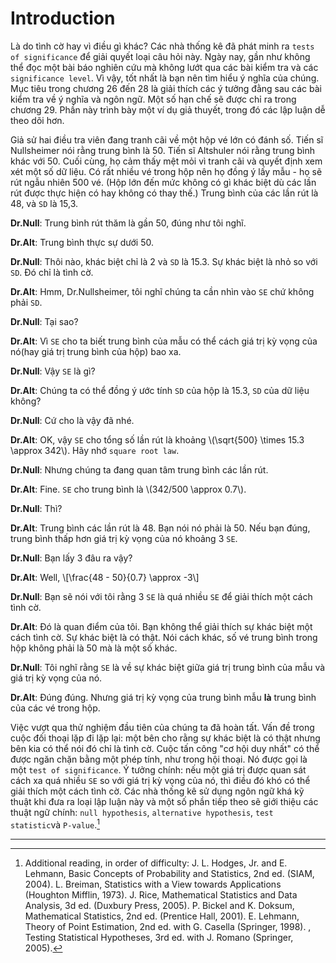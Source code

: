 # Introduction

Là do tình cờ hay vì điều gì khác? Các nhà thống kê đã phát minh ra `tests of significance` để giải quyết loại câu hỏi này. Ngày nay, gần như không thể đọc một bài báo nghiên cứu mà không lướt qua các bài kiểm tra và các `significance level`. Vì vậy, tốt nhất là bạn nên tìm hiểu ý nghĩa của chúng. Mục tiêu trong chương 26 đến 28 là giải thích các ý tưởng đằng sau các bài kiểm tra về ý nghĩa và ngôn ngữ. Một số hạn chế sẽ được chỉ ra trong chương 29. Phần này trình bày một ví dụ giả thuyết, trong đó các lập luận dễ theo dõi hơn.

Giả sử hai điều tra viên đang tranh cãi về một hộp vé lớn có đánh số. Tiến sĩ Nullsheimer nói rằng trung bình là 50. Tiến sĩ Altshuler nói rằng trung bình khác với 50. Cuối cùng, họ cảm thấy mệt mỏi vì tranh cãi và quyết định xem xét một số dữ liệu. Có rất nhiều vé trong hộp nên họ đồng ý lấy mẫu - họ sẽ rút ngẫu nhiên 500 vé. (Hộp lớn đến mức không có gì khác biệt dù các lần rút được thực hiện có hay không có thay thế.) Trung bình của các lần rút là 48, và `SD` là 15,3.

**Dr.Null**: Trung bình rút thăm là gần 50, đúng như tôi nghĩ.

**Dr.Alt**: Trung bình thực sự dưới 50.

**Dr.Null**: Thôi nào, khác biệt chỉ là 2 và `SD` là 15.3. Sự khác biệt là nhỏ so với `SD`. Đó chỉ là tình cờ.

**Dr.Alt**: Hmm, Dr.Nullsheimer, tôi nghĩ chúng ta cần nhìn vào `SE` chứ không phải `SD`.

**Dr.Null**: Tại sao?

**Dr.Alt**: Vì `SE` cho ta biết trung bình của mẫu có thể cách giá trị kỳ vọng của nó(hay giá trị trung bình của hộp) bao xa.

**Dr.Null**: Vậy `SE` là gì?

**Dr.Alt**: Chúng ta có thể đồng ý ước tính `SD` của hộp là 15.3, `SD` của dữ liệu không?

**Dr.Null**: Cứ cho là vậy đã nhé.

**Dr.Alt**: OK, vậy `SE` cho tổng số lần rút là khoảng \\(\sqrt{500} \times 15.3 \approx 342\\). Hãy nhớ `square root law`.

**Dr.Null**: Nhưng chúng ta đang quan tâm trung bình các lần rút.

**Dr.Alt**: Fine. `SE` cho trung bình là \\(342/500 \approx 0.7\\).

**Dr.Null**: Thì?

**Dr.Alt**: Trung bình các lần rút là 48. Bạn nói nó phải là 50. Nếu bạn đúng, trung bình thấp hơn giá trị kỳ vọng của nó khoảng 3 `SE`.

**Dr.Null**: Bạn lấy 3 đâu ra vậy?

**Dr.Alt**: Well,
\\[\frac{48 - 50}{0.7} \approx -3\\]

**Dr.Null**: Bạn sẽ nói với tôi rằng 3 `SE` là quá nhiều `SE` để giải thích một cách tình cờ.

**Dr.Alt**: Đó là quan điểm của tôi. Bạn không thể giải thích sự khác biệt một cách tình cờ. Sự khác biệt là có thật. Nói cách khác, số vé trung bình trong hộp không phải là 50 mà là một số khác.

**Dr.Null**: Tôi nghĩ rằng `SE` là về sự khác biệt giữa giá trị trung bình của mẫu và giá trị kỳ vọng của nó.

**Dr.Alt**: Đúng đúng. Nhưng giá trị kỳ vọng của trung bình mẫu **là** trung bình của các vé trong hộp.

Việc vượt qua thử nghiệm đầu tiên của chúng ta đã hoàn tất. Vấn đề trong cuộc đối thoại lặp đi lặp lại: một bên cho rằng sự khác biệt là có thật nhưng bên kia có thể nói đó chỉ là tình cờ. Cuộc tấn công "cơ hội duy nhất" có thể được ngăn chặn bằng một phép tính, như trong hội thoại. Nó được gọi là một `test of significance`. Ý tưởng chính: nếu một giá trị được quan sát cách xa quá nhiều `SE` so với giá trị kỳ vọng của nó, thì điều đó khó có thể giải thích một cách tình cờ. Các nhà thống kê sử dụng ngôn ngữ khá kỹ thuật khi đưa ra loại lập luận này và một số phần tiếp theo sẽ giới thiệu các thuật ngữ chính: `null hypothesis`, `alternative hypothesis`, `test statistic`và `P-value`.[^2]

---

[^2]:
    Additional reading, in order of difficulty:
    J. L. Hodges, Jr. and E. Lehmann, Basic Concepts of Probability and Statistics, 2nd ed.
    (SIAM, 2004).
    L. Breiman, Statistics with a View towards Applications (Houghton Mifflin, 1973).
    J. Rice, Mathematical Statistics and Data Analysis, 3d ed. (Duxbury Press, 2005).
    P. Bickel and K. Doksum, Mathematical Statistics, 2nd ed. (Prentice Hall, 2001).
    E. Lehmann, Theory of Point Estimation, 2nd ed. with G. Casella (Springer, 1998).
    , Testing Statistical Hypotheses, 3rd ed. with J. Romano (Springer, 2005).
